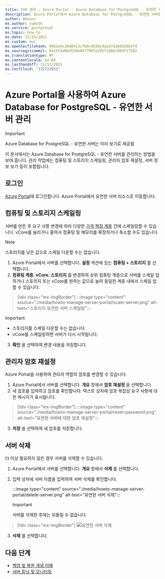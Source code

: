 ```yaml
---
title: 서버 관리 - Azure Portal - Azure Database for PostgreSQL - 유연한 서버
description: Azure Portal에서 Azure Database for PostgreSQL - 유연한 서버를 관리하는 방법을 알아봅니다.
author: mksuni
ms.author: sumuth
ms.service: postgresql
ms.topic: how-to
ms.date: 11/15/2021
ms.custom: mvc
ms.openlocfilehash: 8981e4c3048413cfb0c9550c92ed7d36033db3f4
ms.sourcegitcommit: 0415f4d064530e0d7799fe295f1d8dc003f17202
ms.translationtype: MT
ms.contentlocale: ko-KR
ms.lasthandoff: 11/17/2021
ms.locfileid: "132722052"
---
```

# <a name="manage-an-azure-database-for-postgresql---flexible-server-using-the-azure-portal"></a>Azure Portal을 사용하여 Azure Database for PostgreSQL - 유연한 서버 관리

> [!IMPORTANT]
> Azure Database for PostgreSQL - 유연한 서버는 미리 보기로 제공됨

이 문서에서는 Azure Database for PostgreSQL - 유연한 서버를 관리하는 방법을 보여 줍니다. 관리 작업에는 컴퓨팅 및 스토리지 스케일링, 관리자 암호 재설정, 서버 정보 보기 등이 포함됩니다.

## <a name="sign-in"></a>로그인

[Azure Portal](https://portal.azure.com)에 로그인합니다. Azure Portal에서 유연한 서버 리소스로 이동합니다.

## <a name="scale-compute-and-storage"></a>컴퓨팅 및 스토리지 스케일링

서버를 만든 후 요구 사항 변경에 따라 다양한 [가격 책정 계층](https://azure.microsoft.com/pricing/details/postgresql/) 간에 스케일링할 수 있습니다. vCore를 늘리거나 줄여서 컴퓨팅 및 메모리를 확장하거나 축소할 수도 있습니다.

> [!NOTE]
> 스토리지를 낮은 값으로 스케일 다운할 수는 없습니다.

1. Azure Portal에서 서버를 선택합니다. **설정** 섹션에 있는 **컴퓨팅 + 스토리지** 를 선택합니다.
2. **컴퓨팅 계층**, **vCore**, **스토리지** 를 변경하여 상위 컴퓨팅 계층으로 서버를 스케일 업하거나 스토리지 또는 vCore를 원하는 값으로 늘려 동일한 계층 내에서 스케일 업할 수 있습니다.

> [!div class="mx-imgBorder"]
> :::image type="content" source="./media/howto-manage-server-portal/scale-server.png" alt-text="스토리지 유연한 서버 스케일링":::

> [!Important]
> - 스토리지를 스케일 다운할 수는 없습니다.
> - vCore를 스케일링하면 서버가 다시 시작됩니다.

3. **확인** 을 선택하여 변경 내용을 저장합니다.

## <a name="reset-admin-password"></a>관리자 암호 재설정

Azure Portal을 사용하여 관리자 역할의 암호를 변경할 수 있습니다.

1. Azure Portal에서 서버를 선택합니다. **개요** 창에서 **암호 재설정** 을 선택합니다.
2. 새 암호를 입력하고 암호를 확인합니다. 텍스트 상자에 암호 복잡성 요구 사항에 대한 메시지가 표시됩니다.

> [!div class="mx-imgBorder"]
> :::image type="content" source="./media/howto-manage-server-portal/reset-password.png" alt-text="유연한 서버에 대한 암호 재설정":::

3. **저장** 을 선택하여 새 암호를 저장합니다.

## <a name="delete-a-server"></a>서버 삭제

더 이상 필요하지 않은 경우 서버를 삭제할 수 있습니다.

1. Azure Portal에서 서버를 선택합니다. **개요** 창에서 **삭제** 를 선택합니다.
2. 입력 상자에 서버 이름을 입력하여 서버 삭제를 확인합니다.

   :::image type="content" source="./media/howto-manage-server-portal/delete-server.png" alt-text="유연한 서버 삭제":::

   > [!IMPORTANT]
   > 서버를 삭제한 후에는 되돌릴 수 없습니다.

  > [!div class="mx-imgBorder"]
  > ![유연한 서버 삭제](./media/howto-manage-server-portal/delete-server.png)  

3. **삭제** 를 선택합니다.

## <a name="next-steps"></a>다음 단계

- [백업 및 복원 개념 이해](concepts-backup-restore.md)
- [서버 튜닝 및 모니터링](concepts-monitoring.md)
